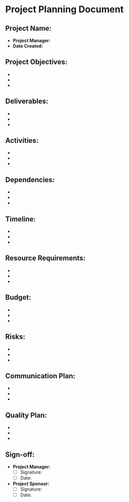 # Project Planning Document

## Project Name:
- **Project Manager:**
- **Date Created:**

## Project Objectives:
- 
- 
- 

## Deliverables:
- 
- 
- 

## Activities:
- 
- 
- 

## Dependencies:
- 
- 
- 

## Timeline:
- 
- 
- 

## Resource Requirements:
- 
- 
- 

## Budget:
- 
- 
- 

## Risks:
- 
- 
- 

## Communication Plan:
- 
- 
- 

## Quality Plan:
- 
- 
- 

## Sign-off:
- **Project Manager:**
  - [ ] Signature: 
  - [ ] Date: 
- **Project Sponsor:**
  - [ ] Signature: 
  - [ ] Date: 
